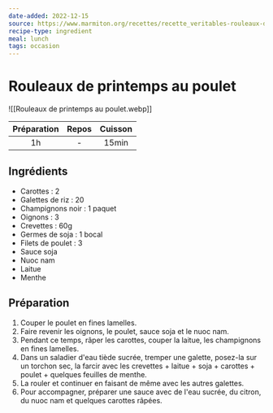 ```yaml
---
date-added: 2022-12-15
source: https://www.marmiton.org/recettes/recette_veritables-rouleaux-de-printemps-au-poulet_31415.aspx
recipe-type: ingredient
meal: lunch
tags: occasion
---
```


# Rouleaux de printemps au poulet

![[Rouleaux de printemps au poulet.webp]]

| Préparation | Repos | Cuisson |
|:-----------:|:-----:|:-------:|
|     1h      |   -   |  15min  |

## Ingrédients

- Carottes : 2
- Galettes de riz : 20
- Champignons noir : 1 paquet
- Oignons : 3
- Crevettes : 60g
- Germes de soja : 1 bocal
- Filets de poulet : 3
- Sauce soja
- Nuoc nam
- Laitue
- Menthe

## Préparation

1. Couper le poulet en fines lamelles.
2. Faire revenir les oignons, le poulet, sauce soja et le nuoc nam.
3. Pendant ce temps, râper les carottes, couper la laitue, les champignons en fines lamelles.
4. Dans un saladier d'eau tiède sucrée, tremper une galette, posez-la sur un torchon sec, la farcir avec les crevettes + laitue + soja + carottes + poulet + quelques feuilles de menthe.
5. La rouler et continuer en faisant de même avec les autres galettes.
6. Pour accompagner, préparer une sauce avec de l'eau sucrée, du citron, du nuoc nam et quelques carottes râpées.
